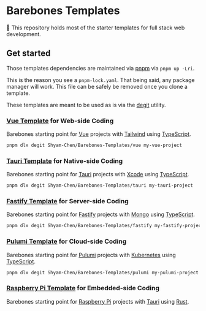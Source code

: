 # Barebones Templates

🍖 This repository holds most of the starter templates for full stack web development.

## Get started

Those templates dependencies are maintained via [pnpm](https://pnpm.io/) via `pnpm up -Lri`.

This is the reason you see a `pnpm-lock.yaml`. That being said, any package manager will work. This file can be safely be removed once you clone a template.

These templates are meant to be used as is via the [degit](https://github.com/Rich-Harris/degit) utility.

### [Vue Template](./vue) for Web-side Coding

Barebones starting point for [Vue](https://vuejs.org/) projects with [Tailwind](https://tailwindcss.com/) using [TypeScript](https://www.typescriptlang.org/).

```sh
pnpm dlx degit Shyam-Chen/Barebones-Templates/vue my-vue-project
```

### [Tauri Template](./tauri) for Native-side Coding

Barebones starting point for [Tauri](https://tauri.app/) projects with [Xcode](https://developer.apple.com/xcode/) using [TypeScript](https://www.typescriptlang.org/).

```sh
pnpm dlx degit Shyam-Chen/Barebones-Templates/tauri my-tauri-project
```

### [Fastify Template](./fastify) for Server-side Coding

Barebones starting point for [Fastify](https://fastify.dev/) projects with [Mongo](https://www.mongodb.com/) using [TypeScript](https://www.typescriptlang.org/).

```sh
pnpm dlx degit Shyam-Chen/Barebones-Templates/fastify my-fastify-project
```

### [Pulumi Template](./pulumi) for Cloud-side Coding

Barebones starting point for [Pulumi](https://www.pulumi.com/) projects with [Kubernetes](https://kubernetes.io/) using [TypeScript](https://www.typescriptlang.org/).

```sh
pnpm dlx degit Shyam-Chen/Barebones-Templates/pulumi my-pulumi-project
```

### [Raspberry Pi Template](./raspberrypi) for Embedded-side Coding

Barebones starting point for [Raspberry Pi](https://www.raspberrypi.com/) projects with [Tauri](https://tauri.app/) using [Rust](https://rust-lang.org/).

```sh

```
